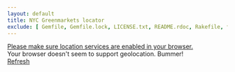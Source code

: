 ```yaml
---
layout: default 
title: NYC Greenmarkets locator
exclude: [ Gemfile, Gemfile.lock, LICENSE.txt, README.rdoc, Rakefile, fixtures, index.md ]
---
```

<div class="main" style="">
  <div class="errors">
    <div class="error geo-perm">
      <a href="http://support.google.com/maps/bin/answer.py?hl=en&answer=153807">Please make sure location services are enabled in your browser.</a>
    </div>
    <div class="error geo-missing">
      Your browser doesn't seem to support geolocation. Bummer!
    </div>
  </div>
  <div class="toolbar">
    <a href="#" class="refresh">Refresh</a>
  </div>
  <div class="results"> </div>
</div>
